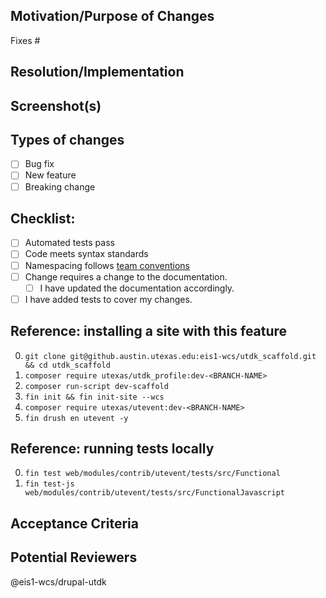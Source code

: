 <!--- Title format : ISSUE # : Action-verb driven description-->

## Motivation/Purpose of Changes
<!--- Why is this change needed? Links to existing issues are great. -->
Fixes #

## Resolution/Implementation
<!--- Describe any implementation choices you made that are noteworthy -->
<!--- or may require discussion. -->

## Screenshot(s)
<!--- (If relevant) -->

## Types of changes
<!--- Put an `x` in all that apply: -->
- [ ] Bug fix
- [ ] New feature
- [ ] Breaking change

## Checklist:
<!--- Go over all the following points, and put an `x` in all the boxes that apply. -->
<!--- If you're unsure about any of these, don't hesitate to ask. We're here to help! -->
<!--- Put an `x` in all the boxes that apply: -->
- [ ] Automated tests pass <!--- If tests don't pass because of a known reason, elaborate on the test and issue -->
- [ ] Code meets syntax standards
- [ ] Namespacing follows [team conventions](https://github.austin.utexas.edu/eis1-wcs/d8-standards/blob/master/Naming_Conventions.md)
- [ ] Change requires a change to the documentation.
  - [ ] I have updated the documentation accordingly.
- [ ] I have added tests to cover my changes.

## Reference: installing a site with this feature
<!--- Include notes for both functional testing & code review -->
0. `git clone git@github.austin.utexas.edu:eis1-wcs/utdk_scaffold.git && cd utdk_scaffold`
0. `composer require utexas/utdk_profile:dev-<BRANCH-NAME>`
0. `composer run-script dev-scaffold`
0. `fin init && fin init-site --wcs`
0. `composer require utexas/utevent:dev-<BRANCH-NAME>`
0. `fin drush en utevent -y`

## Reference: running tests locally
0. `fin test web/modules/contrib/utevent/tests/src/Functional`
0. `fin test-js web/modules/contrib/utevent/tests/src/FunctionalJavascript`

## Acceptance Criteria
<!-- Copy or link to acceptance criteria in issue -->

## Potential Reviewers

@eis1-wcs/drupal-utdk
